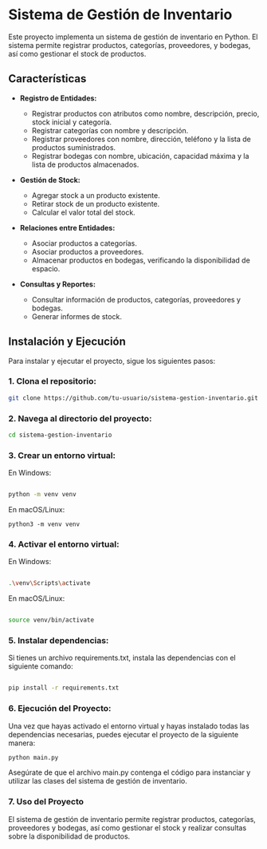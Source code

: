 # Sistema de Gestión de Inventario

Este proyecto implementa un sistema de gestión de inventario en Python. El sistema permite registrar productos, categorías, proveedores, y bodegas, así como gestionar el stock de productos.

## Características

- **Registro de Entidades:**
  - Registrar productos con atributos como nombre, descripción, precio, stock inicial y categoría.
  - Registrar categorías con nombre y descripción.
  - Registrar proveedores con nombre, dirección, teléfono y la lista de productos suministrados.
  - Registrar bodegas con nombre, ubicación, capacidad máxima y la lista de productos almacenados.

- **Gestión de Stock:**
  - Agregar stock a un producto existente.
  - Retirar stock de un producto existente.
  - Calcular el valor total del stock.

- **Relaciones entre Entidades:**
  - Asociar productos a categorías.
  - Asociar productos a proveedores.
  - Almacenar productos en bodegas, verificando la disponibilidad de espacio.

- **Consultas y Reportes:**
  - Consultar información de productos, categorías, proveedores y bodegas.
  - Generar informes de stock.

## Instalación y Ejecución

Para instalar y ejecutar el proyecto, sigue los siguientes pasos:

### 1. Clona el repositorio:

```bash
git clone https://github.com/tu-usuario/sistema-gestion-inventario.git

```
### 2. Navega al directorio del proyecto:
```bash
cd sistema-gestion-inventario
```
### 3. Crear un entorno virtual:
En Windows:
```bash

python -m venv venv
```
En macOS/Linux:
```
python3 -m venv venv
```
### 4. Activar el entorno virtual:
En Windows:
```bash

.\venv\Scripts\activate
```
En macOS/Linux:
```bash

source venv/bin/activate
```
### 5. Instalar dependencias:
Si tienes un archivo requirements.txt, instala las dependencias con el siguiente comando:

```bash

pip install -r requirements.txt
```
### 6. Ejecución del Proyecto:
Una vez que hayas activado el entorno virtual y hayas instalado todas las dependencias necesarias, puedes ejecutar el proyecto de la siguiente manera:

```bash
python main.py
```
Asegúrate de que el archivo main.py contenga el código para instanciar y utilizar las clases del sistema de gestión de inventario.

### 7. Uso del Proyecto
El sistema de gestión de inventario permite registrar productos, categorías, proveedores y bodegas, así como gestionar el stock y realizar consultas sobre la disponibilidad de productos.

